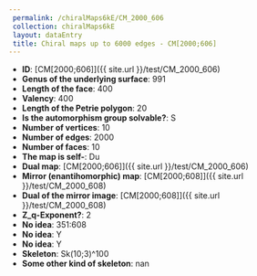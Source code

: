 ```yaml
--- 
 permalink: /chiralMaps6kE/CM_2000_606 
 collection: chiralMaps6kE
 layout: dataEntry
 title: Chiral maps up to 6000 edges - CM[2000;606]
---
```


- **ID**: [CM[2000;606]]({{ site.url }}/test/CM_2000_606)
- **Genus of the underlying surface**: 991
- **Length of the face**: 400
- **Valency**: 400
- **Length of the Petrie polygon**: 20
- **Is the automorphism group solvable?**: S
- **Number of vertices**: 10
- **Number of edges**: 2000
- **Number of faces**: 10
- **The map is self-**: Du
- **Dual map**: [CM[2000;606]]({{ site.url }}/test/CM_2000_606)
- **Mirror (enantihomorphic) map**: [CM[2000;608]]({{ site.url }}/test/CM_2000_608)
- **Dual of the mirror image**: [CM[2000;608]]({{ site.url }}/test/CM_2000_608)
- **Z_q-Exponent?**: 2
- **No idea**:  351:608
- **No idea**: Y
- **No idea**: Y
- **Skeleton**: Sk(10;3)^100
- **Some other kind of skeleton**: nan
